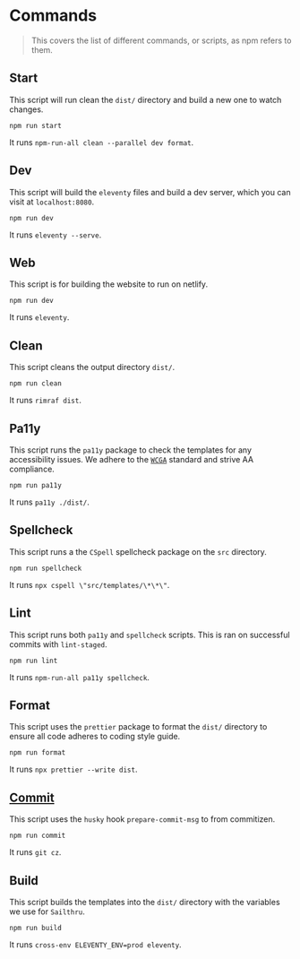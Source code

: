 # Commands

> This covers the list of different commands, or scripts, as npm refers to them.

## Start

This script will run clean the `dist/` directory and build a new one to watch changes.

```
npm run start
```

It runs `npm-run-all clean --parallel dev format`.

## Dev

This script will build the `eleventy` files and build a dev server, which you can visit at `localhost:8080`.

```
npm run dev
```

It runs `eleventy --serve`.

## Web

This script is for building the website to run on netlify.

```
npm run dev
```

It runs `eleventy`.

## Clean

This script cleans the output directory `dist/`.

```
npm run clean
```

It runs `rimraf dist`.

## Pa11y

This script runs the `pa11y` package to check the templates for any accessibility issues. We adhere to the [`WCGA`](https://www.w3.org/WAI/standards-guidelines/wcag/) standard and strive AA compliance.

```
npm run pa11y
```

It runs `pa11y ./dist/`.

## Spellcheck

This script runs a the `CSpell` spellcheck package on the `src` directory.

```
npm run spellcheck
```

It runs `npx cspell \"src/templates/\*\*\"`.

## Lint

This script runs both `pa11y` and `spellcheck` scripts. This is ran on successful commits with `lint-staged`.

```
npm run lint
```

It runs `npm-run-all pa11y spellcheck`.

## Format

This script uses the `prettier` package to format the `dist/` directory to ensure all code adheres to coding style guide.

```
npm run format
```

It runs `npx prettier --write dist`.

## [Commit](commit.md)

This script uses the `husky` hook `prepare-commit-msg` to from commitizen.

```
npm run commit
```

It runs `git cz`.

## Build

This script builds the templates into the `dist/` directory with the variables we use for `Sailthru`.

```
npm run build
```

It runs `cross-env ELEVENTY_ENV=prod eleventy`.
